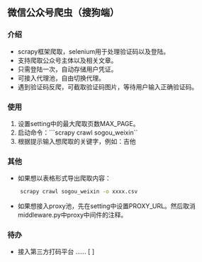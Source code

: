 ## 微信公众号爬虫（搜狗端）  
### 介绍   
* scrapy框架爬取，selenium用于处理验证码以及登陆。    
* 支持爬取公众号主体以及相关文章。    
* 只需登陆一次，自动存储用户凭证。   
* 可接入代理池，自由切换代理。   
* 遇到验证码反爬，可截取验证码图片，等待用户输入正确验证码。    

### 使用   
1. 设置setting中的最大爬取页数MAX_PAGE。   
2. 启动命令：```scrapy crawl sogou_weixin``
3. 根据提示输入想爬取的关键字，例如：吉他     

### 其他
* 如果想以表格形式导出爬取内容：
```bash
    scrapy crawl sogou_weixin -o xxxx.csv
```    
* 如果想接入proxy池，先在setting中设置PROXY_URL。然后取消middleware.py中proxy中间件的注释。    

### 待办    
* 接入第三方打码平台  ...... [ ]